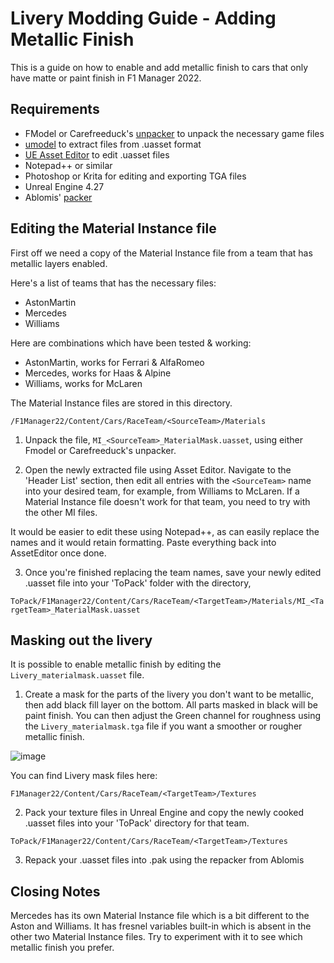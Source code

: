 # Livery Modding Guide - Adding Metallic Finish
This is a guide on how to enable and add metallic finish to cars that only have matte or paint finish in F1 Manager 2022.

## Requirements
- FModel or Carefreeduck's [unpacker](https://github.com/carefreeduck/F1ManagerModding/blob/main/Packing.md) to unpack the necessary game files
- [umodel](https://www.gildor.org/en/projects/umodel) to extract files from .uasset format
- [UE Asset Editor](https://github.com/kaiheilos/Utilities) to edit .uasset files
- Notepad++ or similar
- Photoshop or Krita for editing and exporting TGA files
- Unreal Engine 4.27
- Ablomis' [packer](https://github.com/Ablomis/mod91/blob/main/Repacking.md)

## Editing the Material Instance file

First off we need a copy of the Material Instance file from a team that has metallic layers enabled.

Here's a list of teams that has the necessary files:
- AstonMartin
- Mercedes
- Williams

Here are combinations which have been tested & working:
- AstonMartin, works for Ferrari & AlfaRomeo
- Mercedes, works for Haas & Alpine
- Williams, works for McLaren

The Material Instance files are stored in this directory.
  
`/F1Manager22/Content/Cars/RaceTeam/<SourceTeam>/Materials`

1. Unpack the file, `MI_<SourceTeam>_MaterialMask.uasset`, using either Fmodel or Carefreeduck's unpacker. 
  
2. Open the newly extracted file using Asset Editor. Navigate to the 'Header List' section, then edit all entries with the `<SourceTeam>` name into your desired team, for example, from Williams to McLaren. If a Material Instance file doesn't work for that team, you need to try with the other MI files.

It would be easier to edit these using Notepad++, as can easily replace the names and it would retain formatting. Paste everything back into AssetEditor once done. 

3. Once you're finished replacing the team names, save your newly edited .uasset file into your 'ToPack' folder with the directory, 

`ToPack/F1Manager22/Content/Cars/RaceTeam/<TargetTeam>/Materials/MI_<TargetTeam>_MaterialMask.uasset`

## Masking out the livery

It is possible to enable metallic finish by editing the `Livery_materialmask.uasset` file. 

1. Create a mask for the parts of the livery you don't want to be metallic, then add black fill layer on the bottom. All parts masked in black will be paint finish. You can then adjust the Green channel for roughness using the `Livery_materialmask.tga` file if you want a smoother or rougher metallic finish.

![image](https://user-images.githubusercontent.com/49501681/204140846-a3bf1cfd-141b-4d0a-9d2b-6ed332566318.png)

You can find Livery mask files here:

`F1Manager22/Content/Cars/RaceTeam/<TargetTeam>/Textures`

2. Pack your texture files in Unreal Engine and copy the newly cooked .uasset files into your 'ToPack' directory for that team. 

`ToPack/F1Manager22/Content/Cars/RaceTeam/<TargetTeam>/Textures`

3. Repack your .uasset files into .pak using the repacker from Ablomis

## Closing Notes

Mercedes has its own Material Instance file which is a bit different to the Aston and Williams. It has fresnel variables built-in which is absent in the other two Material Instance files. Try to experiment with it to see which metallic finish you prefer. 
